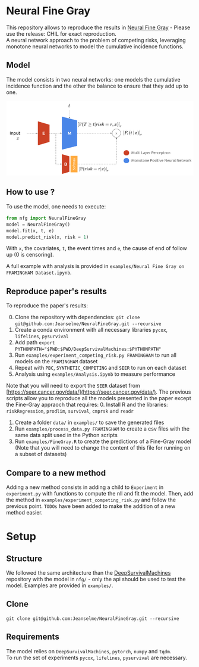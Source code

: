 # Neural Fine Gray
This repository allows to reproduce the results in [Neural Fine Gray](https://arxiv.org/abs/2305.06703) - Please use the release: CHIL for exact reproduction.  
A neural network approach to the problem of competing risks, leveraging monotone neural networks to model the cumulative incidence functions.

## Model
The model consists in two neural networks: one models the cumulative incidence function and the other the balance to ensure that they add up to one.

![Model](./images/nfg.png)

## How to use ?
To use the model, one needs to execute:
```python
from nfg import NeuralFineGray
model = NeuralFineGray()
model.fit(x, t, e)
model.predict_risk(x, risk = 1)
```
With `x`, the covariates, `t`, the event times and `e`, the cause of end of follow up (0 is censoring).

A full example with analysis is provided in `examples/Neural Fine Gray on FRAMINGHAM Dataset.ipynb`.
## Reproduce paper's results
To reproduce the paper's results:

0. Clone the repository with dependencies: `git clone git@github.com:Jeanselme/NeuralFineGray.git --recursive`
1. Create a conda environment with all necessary libraries `pycox`, `lifelines`, `pysurvival`
2. Add path `export PYTHONPATH="$PWD:$PWD/DeepSurvivalMachines:$PYTHONPATH"`
3. Run `examples/experiment_competing_risk.py FRAMINGHAM` to run all models on the `FRAMINGHAM` dataset
4. Repeat with `PBC`, `SYNTHETIC_COMPETING` and `SEER` to run on each dataset
5. Analysis using `examples/Analysis.ipynb` to measure performance

Note that you will need to export the `SEER` dataset from [https://seer.cancer.gov/data/](https://seer.cancer.gov/data/). The previous scripts allow you to reproduce all the models presented in the paper except the Fine-Gray appraoch that requires: 
0. Install R and the libraries: `riskRegression`, `prodlim`, `survival`, `cmprsk` and `readr`
1. Create a folder `data/` in `examples/` to save the generated files
2. Run `examples/process_data.py FRAMINGHAM` to create a csv files with the same data split used in the Python scripts
3. Run `examples/FineGray.R` to create the predictions of a Fine-Gray model (Note that you will need to change the content of this file for running on a subset of datasets)

## Compare to a new method
Adding a new method consists in adding a child to `Experiment` in `experiment.py` with functions to compute the nll and fit the model.
Then, add the method in `examples/experiment_competing_risk.py` and follow the previous point. 
`TODOs` have been added to make the addition of a new method easier.

# Setup
## Structure
We followed the same architecture than the [DeepSurvivalMachines](https://github.com/autonlab/DeepSurvivalMachines) repository with the model in `nfg/` - only the api should be used to test the model. Examples are provided in `examples/`. 

## Clone
```
git clone git@github.com:Jeanselme/NeuralFineGray.git --recursive
```

## Requirements
The model relies on `DeepSurvivalMachines`, `pytorch`, `numpy` and `tqdm`.  
To run the set of experiments `pycox`, `lifelines`, `pysurvival` are necessary.

